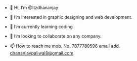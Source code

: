 - 👋 Hi, I’m @Itzdhananjay
- 👀 I’m interested in graphic designing and web development.
 
- 🌱 I’m currently learning coding
- 💞️ I’m looking to collaborate on any company.
- 📫 How to reach me mob. No. 7877780596 
email add. dhananjaypaliwal8@gmail.com

<!---
Itzdhananjay/Itzdhananjay is a ✨ special ✨ repository because its `README.md` (this file) appears on your GitHub profile.
You can click the Preview link to take a look at your changes.
--->
